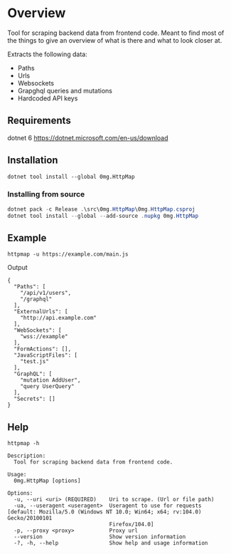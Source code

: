 # Overview
Tool for scraping backend data from frontend code. Meant to find most of the things to give an overview of what is there and what to look closer at.

Extracts the following data:
- Paths
- Urls
- Websockets
- Grapghql queries and mutations
- Hardcoded API keys

## Requirements
dotnet 6 https://dotnet.microsoft.com/en-us/download

## Installation
```
dotnet tool install --global 0mg.HttpMap
```

### Installing from source
```powershell
dotnet pack -c Release .\src\0mg.HttpMap\0mg.HttpMap.csproj
dotnet tool install --global --add-source .nupkg 0mg.HttpMap
```

## Example
```
httpmap -u https://example.com/main.js
```

Output
```
{
  "Paths": [
    "/api/v1/users",
    "/graphql"
  ],
  "ExternalUrls": [
    "http://api.example.com"
  ],
  "WebSockets": [
    "wss://example"
  ],
  "FormActions": [],
  "JavaScriptFiles": [
    "test.js"
  ],
  "GraphQL": [
    "mutation AddUser",
    "query UserQuery"
  ],
  "Secrets": []
}
```

## Help
```
httpmap -h

Description:
  Tool for scraping backend data from frontend code.

Usage:
  0mg.HttpMap [options]

Options:
  -u, --uri <uri> (REQUIRED)    Uri to scrape. (Url or file path)
  -ua, --useragent <useragent>  Useragent to use for requests [default: Mozilla/5.0 (Windows NT 10.0; Win64; x64; rv:104.0) Gecko/20100101
                                Firefox/104.0]
  -p, --proxy <proxy>           Proxy url
  --version                     Show version information
  -?, -h, --help                Show help and usage information
```